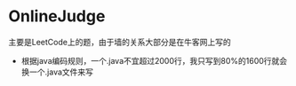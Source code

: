 # OnlineJudge
主要是LeetCode上的题，由于墙的关系大部分是在牛客网上写的
- 根据java编码规则，一个.java不宜超过2000行，我只写到80%的1600行就会换一个.java文件来写
